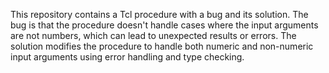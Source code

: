 This repository contains a Tcl procedure with a bug and its solution. The bug is that the procedure doesn't handle cases where the input arguments are not numbers, which can lead to unexpected results or errors. The solution modifies the procedure to handle both numeric and non-numeric input arguments using error handling and type checking.